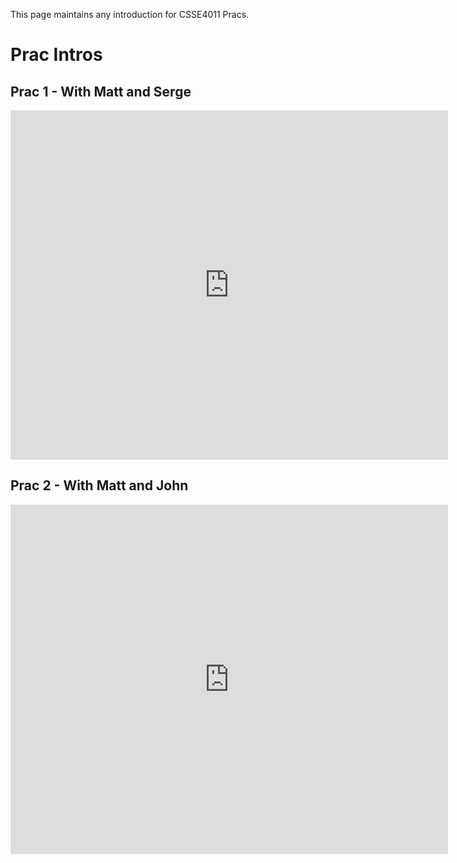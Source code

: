 This page maintains any introduction for CSSE4011 Pracs.

# Prac Intros

## Prac 1 - With Matt and Serge
<iframe id="kaltura_player" src="https://cdnapisec.kaltura.com/p/1299541/sp/129954100/embedIframeJs/uiconf_id/45070542/partner_id/1299541?iframeembed=true&playerId=kaltura_player&entry_id=0_sulzq0n1" width="700" height="559" allowfullscreen webkitallowfullscreen mozAllowFullScreen frameborder="0"><a href="http://corp.kaltura.com/products/video-platform-features">Video Platform</a>
<a href="http://corp.kaltura.com/Products/Features/Video-Management">Video Management</a> 
<a href="http://corp.kaltura.com/Video-Solutions">Video Solutions</a>
<a href="http://corp.kaltura.com/Products/Features/Video-Player">Video Player</a></iframe>

## Prac 2 - With Matt and John

<iframe id="kaltura_player" src="https://cdnapisec.kaltura.com/p/1299541/sp/129954100/embedIframeJs/uiconf_id/45070542/partner_id/1299541?iframeembed=true&playerId=kaltura_player&entry_id=0_igzolj2y" width="700" height="559" allowfullscreen webkitallowfullscreen mozAllowFullScreen frameborder="0"><a href="http://corp.kaltura.com/products/video-platform-features">Video Platform</a>
<a href="http://corp.kaltura.com/Products/Features/Video-Management">Video Management</a> 
<a href="http://corp.kaltura.com/Video-Solutions">Video Solutions</a>
<a href="http://corp.kaltura.com/Products/Features/Video-Player">Video Player</a></iframe>